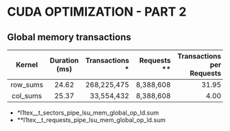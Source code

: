 # CUDA OPTIMIZATION - PART 2
## Global memory transactions
| Kernel | Duration (ms) | Transactions * | Requests ** | Transactions per Requests |
|:-----:|:-----:|-----:|-----:|-----:|
| row_sums | 24.62 | 268,225,475 | 8,388,608 | 31.95 |
| col_sums | 25.37 | 33,554,432 | 8,388,608 | 4.00 |

* *l1tex__t_sectors_pipe_lsu_mem_global_op_ld.sum
* **l1tex__t_requests_pipe_lsu_mem_global_op_ld.sum

